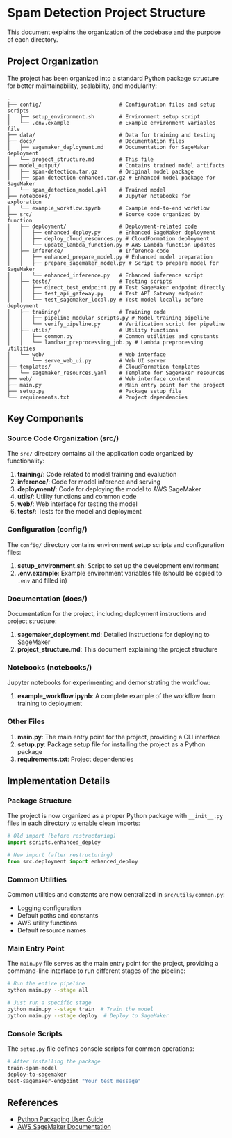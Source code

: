 # Spam Detection Project Structure

This document explains the organization of the codebase and the purpose of each directory.

## Project Organization

The project has been organized into a standard Python package structure for better maintainability, scalability, and modularity:

```
.
├── config/                         # Configuration files and setup scripts
│   ├── setup_environment.sh        # Environment setup script
│   └── .env.example                # Example environment variables file
├── data/                           # Data for training and testing
├── docs/                           # Documentation files
│   ├── sagemaker_deployment.md     # Documentation for SageMaker deployment
│   └── project_structure.md        # This file
├── model_output/                   # Contains trained model artifacts
│   ├── spam-detection.tar.gz       # Original model package
│   ├── spam-detection-enhanced.tar.gz # Enhanced model package for SageMaker
│   └── spam_detection_model.pkl    # Trained model
├── notebooks/                      # Jupyter notebooks for exploration
│   └── example_workflow.ipynb      # Example end-to-end workflow
├── src/                            # Source code organized by function
│   ├── deployment/                 # Deployment-related code
│   │   ├── enhanced_deploy.py      # Enhanced SageMaker deployment
│   │   ├── deploy_cloud_resources.py # CloudFormation deployment
│   │   └── update_lambda_function.py # AWS Lambda function updates
│   ├── inference/                  # Inference code
│   │   ├── enhanced_prepare_model.py # Enhanced model preparation
│   │   ├── prepare_sagemaker_model.py # Script to prepare model for SageMaker
│   │   └── enhanced_inference.py   # Enhanced inference script
│   ├── tests/                      # Testing scripts
│   │   ├── direct_test_endpoint.py # Test SageMaker endpoint directly
│   │   ├── test_api_gateway.py     # Test API Gateway endpoint
│   │   └── test_sagemaker_local.py # Test model locally before deployment
│   ├── training/                   # Training code
│   │   ├── pipeline_modular_scripts.py # Model training pipeline
│   │   └── verify_pipeline.py      # Verification script for pipeline
│   ├── utils/                      # Utility functions
│   │   ├── common.py               # Common utilities and constants
│   │   └── lamdbar_preprocessing_job.py # Lambda preprocessing utilities
│   └── web/                        # Web interface
│       └── serve_web_ui.py         # Web UI server
├── templates/                      # CloudFormation templates
│   └── sagemaker_resources.yaml    # Template for SageMaker resources
├── web/                            # Web interface content
├── main.py                         # Main entry point for the project
├── setup.py                        # Package setup file
└── requirements.txt                # Project dependencies
```

## Key Components

### Source Code Organization (src/)

The `src/` directory contains all the application code organized by functionality:

1. **training/**: Code related to model training and evaluation
2. **inference/**: Code for model inference and serving
3. **deployment/**: Code for deploying the model to AWS SageMaker
4. **utils/**: Utility functions and common code
5. **web/**: Web interface for testing the model
6. **tests/**: Tests for the model and deployment

### Configuration (config/)

The `config/` directory contains environment setup scripts and configuration files:

1. **setup_environment.sh**: Script to set up the development environment
2. **.env.example**: Example environment variables file (should be copied to `.env` and filled in)

### Documentation (docs/)

Documentation for the project, including deployment instructions and project structure:

1. **sagemaker_deployment.md**: Detailed instructions for deploying to SageMaker
2. **project_structure.md**: This document explaining the project structure

### Notebooks (notebooks/)

Jupyter notebooks for experimenting and demonstrating the workflow:

1. **example_workflow.ipynb**: A complete example of the workflow from training to deployment

### Other Files

1. **main.py**: The main entry point for the project, providing a CLI interface
2. **setup.py**: Package setup file for installing the project as a Python package
3. **requirements.txt**: Project dependencies

## Implementation Details

### Package Structure

The project is now organized as a proper Python package with `__init__.py` files in each directory to enable clean imports:

```python
# Old import (before restructuring)
import scripts.enhanced_deploy

# New import (after restructuring)
from src.deployment import enhanced_deploy
```

### Common Utilities

Common utilities and constants are now centralized in `src/utils/common.py`:

- Logging configuration
- Default paths and constants
- AWS utility functions
- Default resource names

### Main Entry Point

The `main.py` file serves as the main entry point for the project, providing a command-line interface to run different stages of the pipeline:

```bash
# Run the entire pipeline
python main.py --stage all

# Just run a specific stage
python main.py --stage train  # Train the model
python main.py --stage deploy  # Deploy to SageMaker
```

### Console Scripts

The `setup.py` file defines console scripts for common operations:

```bash
# After installing the package
train-spam-model
deploy-to-sagemaker
test-sagemaker-endpoint "Your test message"
```

## References

- [Python Packaging User Guide](https://packaging.python.org/guides/packaging-and-distributing-packages/)
- [AWS SageMaker Documentation](https://docs.aws.amazon.com/sagemaker/) 
